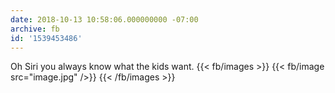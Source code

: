 ```yaml
---
date: 2018-10-13 10:58:06.000000000 -07:00
archive: fb
id: '1539453486'
---
```


Oh Siri you always know what the kids want.
{{< fb/images >}}
{{< fb/image src="image.jpg" />}}
{{< /fb/images >}}
